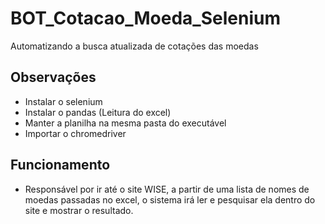# BOT_Cotacao_Moeda_Selenium
Automatizando a busca atualizada de cotações das moedas

## Observações 
* Instalar o selenium 
* Instalar o pandas (Leitura do excel)
* Manter a planilha na mesma pasta do executável
* Importar o chromedriver

## Funcionamento
* Responsável por ir até o site WISE, a partir de uma lista de nomes de moedas passadas no excel, o sistema irá ler e pesquisar ela dentro do site e mostrar o resultado.


